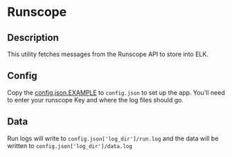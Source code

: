 # Runscope #

## Description ##

This utility fetches messages from the Runscope API to store into ELK.

## Config ##

Copy the [config.json.EXAMPLE](./config.json.EXAMPLE) to `config.json` to set
up the app. You'll need to enter your runscope Key and where the log files
should go.

## Data ##

Run logs will write to `config.json['log_dir']/run.log` and the data will be
written to `config.json['log_dir']/data.log`
